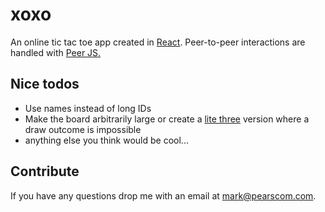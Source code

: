# xoxo
An online tic tac toe app created in <a href='http://www.reactjs.org'>React</a>. Peer-to-peer interactions are handled with <a href='http://www.peerjs.com'>Peer JS.</a>
## Nice todos
- Use names instead of long IDs
- Make the board arbitrarily large or create a <a href='https://hu.wikipedia.org/wiki/Tic-tac-toe'>lite three</a> version where a draw outcome is impossible
- anything else you think would be cool...

## Contribute
If you have any questions drop me with an email at <a href='mailto:mark@pearscom.com'>mark@pearscom.com</a>.
